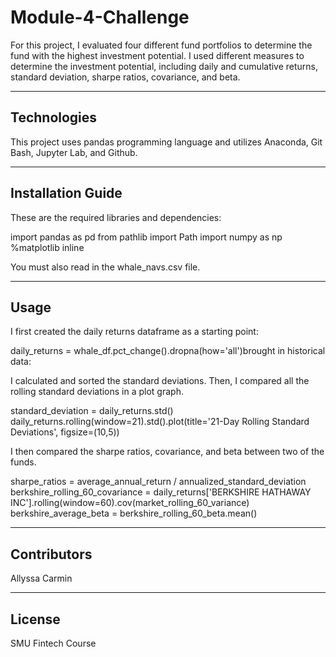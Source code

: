 # Module-4-Challenge

For this project, I evaluated four different fund portfolios to determine the fund with the highest investment potential. I used different measures to determine the investment potential, including daily and cumulative returns, standard deviation, sharpe ratios, covariance, and beta.

---

## Technologies

This project uses pandas programming language and utilizes Anaconda, Git Bash, Jupyter Lab, and Github.

---

## Installation Guide

These are the required libraries and dependencies:

import pandas as pd
from pathlib import Path
import numpy as np
%matplotlib inline

You must also read in the whale_navs.csv file.

---

## Usage

I first created the daily returns dataframe as a starting point:

daily_returns = whale_df.pct_change().dropna(how='all')brought in historical data:


I calculated and sorted the standard deviations. Then, I compared all the rolling standard deviations in a plot graph.

standard_deviation = daily_returns.std()
daily_returns.rolling(window=21).std().plot(title='21-Day Rolling Standard Deviations', figsize=(10,5))

I then compared the sharpe ratios, covariance, and beta between two of the funds.

sharpe_ratios = average_annual_return / annualized_standard_deviation
berkshire_rolling_60_covariance = daily_returns['BERKSHIRE HATHAWAY INC'].rolling(window=60).cov(market_rolling_60_variance)
berkshire_average_beta = berkshire_rolling_60_beta.mean()

---

## Contributors

Allyssa Carmin

---

## License

SMU Fintech Course